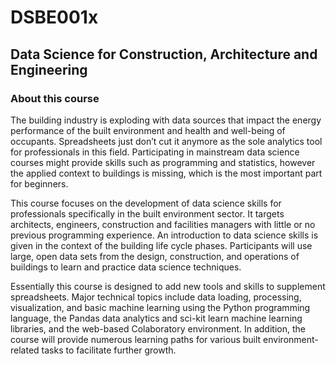 # DSBE001x
## Data Science for Construction, Architecture and Engineering
### About this course

The building industry is exploding with data sources that impact the energy performance of the built environment and health and well-being of occupants. Spreadsheets just don’t cut it anymore as the sole analytics tool for professionals in this field. Participating in mainstream data science courses might provide skills such as programming and statistics, however the applied context to buildings is missing, which is the most important part for beginners.

This course focuses on the development of data science skills for professionals specifically in the built environment sector. It targets architects, engineers, construction and facilities managers with little or no previous programming experience. An introduction to data science skills is given in the context of the building life cycle phases. Participants will use large, open data sets from the design, construction, and operations of buildings to learn and practice data science techniques.

Essentially this course is designed to add new tools and skills to supplement spreadsheets. Major technical topics include data loading, processing, visualization, and basic machine learning using the Python programming language, the Pandas data analytics and sci-kit learn machine learning libraries, and the web-based Colaboratory environment. In addition, the course will provide numerous learning paths for various built environment-related tasks to facilitate further growth.
